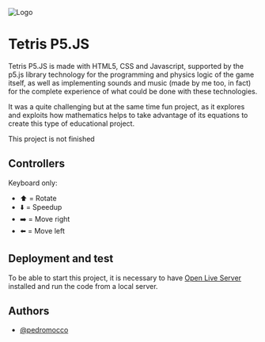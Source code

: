 
![Logo](https://upload.wikimedia.org/wikipedia/fr/d/d4/The_Tetris_Company_Logo.png)


# Tetris P5.JS

Tetris P5.JS is made with HTML5, CSS and Javascript, supported by the p5.js library technology for the programming and physics logic of the game itself, as well as implementing sounds and music (made by me too, in fact) for the complete experience of what could be done with these technologies.

It was a quite challenging but at the same time fun project, as it explores and exploits how mathematics helps to take advantage of its equations to create this type of educational project.

This project is not finished


## Controllers

Keyboard only:

- ⬆️ = Rotate
- ⬇️ = Speedup
- ➡️ = Move right
- ⬅️ = Move left

## Deployment and test

To be able to start this project, it is necessary to have [Open Live Server](https://marketplace.visualstudio.com/items?itemName=ritwickdey.LiveServer) installed and run the code from a local server.
## Authors

- [@pedromocco](https://github.com/pedromocco)

